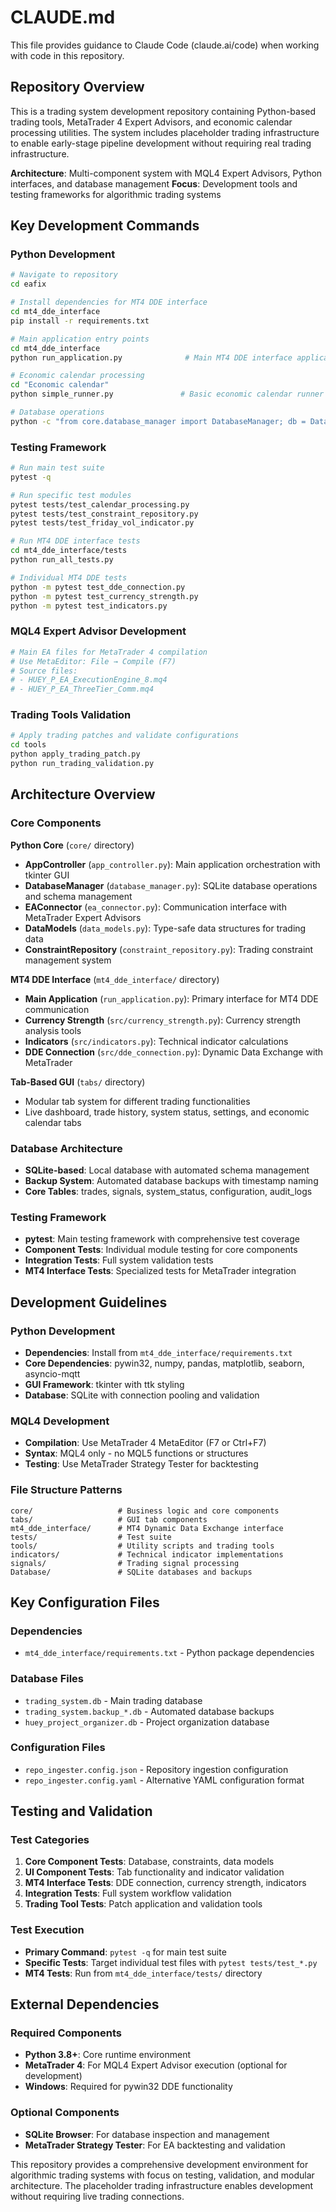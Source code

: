 # CLAUDE.md

This file provides guidance to Claude Code (claude.ai/code) when working with code in this repository.

## Repository Overview

This is a trading system development repository containing Python-based trading tools, MetaTrader 4 Expert Advisors, and economic calendar processing utilities. The system includes placeholder trading infrastructure to enable early-stage pipeline development without requiring real trading infrastructure.

**Architecture**: Multi-component system with MQL4 Expert Advisors, Python interfaces, and database management
**Focus**: Development tools and testing frameworks for algorithmic trading systems

## Key Development Commands

### Python Development
```bash
# Navigate to repository
cd eafix

# Install dependencies for MT4 DDE interface
cd mt4_dde_interface
pip install -r requirements.txt

# Main application entry points
cd mt4_dde_interface
python run_application.py              # Main MT4 DDE interface application

# Economic calendar processing
cd "Economic calendar"
python simple_runner.py               # Basic economic calendar runner

# Database operations
python -c "from core.database_manager import DatabaseManager; db = DatabaseManager(); db.initialize_database()"
```

### Testing Framework
```bash
# Run main test suite
pytest -q

# Run specific test modules
pytest tests/test_calendar_processing.py
pytest tests/test_constraint_repository.py
pytest tests/test_friday_vol_indicator.py

# Run MT4 DDE interface tests
cd mt4_dde_interface/tests
python run_all_tests.py

# Individual MT4 DDE tests
python -m pytest test_dde_connection.py
python -m pytest test_currency_strength.py
python -m pytest test_indicators.py
```

### MQL4 Expert Advisor Development
```bash
# Main EA files for MetaTrader 4 compilation
# Use MetaEditor: File → Compile (F7)
# Source files:
# - HUEY_P_EA_ExecutionEngine_8.mq4
# - HUEY_P_EA_ThreeTier_Comm.mq4
```

### Trading Tools Validation
```bash
# Apply trading patches and validate configurations
cd tools
python apply_trading_patch.py
python run_trading_validation.py
```

## Architecture Overview

### Core Components

**Python Core** (`core/` directory)
- **AppController** (`app_controller.py`): Main application orchestration with tkinter GUI
- **DatabaseManager** (`database_manager.py`): SQLite database operations and schema management
- **EAConnector** (`ea_connector.py`): Communication interface with MetaTrader Expert Advisors
- **DataModels** (`data_models.py`): Type-safe data structures for trading data
- **ConstraintRepository** (`constraint_repository.py`): Trading constraint management system

**MT4 DDE Interface** (`mt4_dde_interface/` directory)
- **Main Application** (`run_application.py`): Primary interface for MT4 DDE communication
- **Currency Strength** (`src/currency_strength.py`): Currency strength analysis tools  
- **Indicators** (`src/indicators.py`): Technical indicator calculations
- **DDE Connection** (`src/dde_connection.py`): Dynamic Data Exchange with MetaTrader

**Tab-Based GUI** (`tabs/` directory)
- Modular tab system for different trading functionalities
- Live dashboard, trade history, system status, settings, and economic calendar tabs

### Database Architecture
- **SQLite-based**: Local database with automated schema management
- **Backup System**: Automated database backups with timestamp naming
- **Core Tables**: trades, signals, system_status, configuration, audit_logs

### Testing Framework
- **pytest**: Main testing framework with comprehensive test coverage
- **Component Tests**: Individual module testing for core components
- **Integration Tests**: Full system validation tests
- **MT4 Interface Tests**: Specialized tests for MetaTrader integration

## Development Guidelines

### Python Development
- **Dependencies**: Install from `mt4_dde_interface/requirements.txt`
- **Core Dependencies**: pywin32, numpy, pandas, matplotlib, seaborn, asyncio-mqtt
- **GUI Framework**: tkinter with ttk styling
- **Database**: SQLite with connection pooling and validation

### MQL4 Development
- **Compilation**: Use MetaTrader 4 MetaEditor (F7 or Ctrl+F7)
- **Syntax**: MQL4 only - no MQL5 functions or structures
- **Testing**: Use MetaTrader Strategy Tester for backtesting

### File Structure Patterns
```
core/                   # Business logic and core components
tabs/                   # GUI tab components
mt4_dde_interface/      # MT4 Dynamic Data Exchange interface
tests/                  # Test suite
tools/                  # Utility scripts and trading tools
indicators/             # Technical indicator implementations
signals/                # Trading signal processing
Database/               # SQLite databases and backups
```

## Key Configuration Files

### Dependencies
- `mt4_dde_interface/requirements.txt` - Python package dependencies

### Database Files
- `trading_system.db` - Main trading database
- `trading_system.backup_*.db` - Automated database backups
- `huey_project_organizer.db` - Project organization database

### Configuration Files
- `repo_ingester.config.json` - Repository ingestion configuration
- `repo_ingester.config.yaml` - Alternative YAML configuration format

## Testing and Validation

### Test Categories
1. **Core Component Tests**: Database, constraints, data models
2. **UI Component Tests**: Tab functionality and indicator validation  
3. **MT4 Interface Tests**: DDE connection, currency strength, indicators
4. **Integration Tests**: Full system workflow validation
5. **Trading Tool Tests**: Patch application and validation tools

### Test Execution
- **Primary Command**: `pytest -q` for main test suite
- **Specific Tests**: Target individual test files with `pytest tests/test_*.py`
- **MT4 Tests**: Run from `mt4_dde_interface/tests/` directory

## External Dependencies

### Required Components
- **Python 3.8+**: Core runtime environment
- **MetaTrader 4**: For MQL4 Expert Advisor execution (optional for development)
- **Windows**: Required for pywin32 DDE functionality

### Optional Components
- **SQLite Browser**: For database inspection and management
- **MetaTrader Strategy Tester**: For EA backtesting and validation

This repository provides a comprehensive development environment for algorithmic trading systems with focus on testing, validation, and modular architecture. The placeholder trading infrastructure enables development without requiring live trading connections.